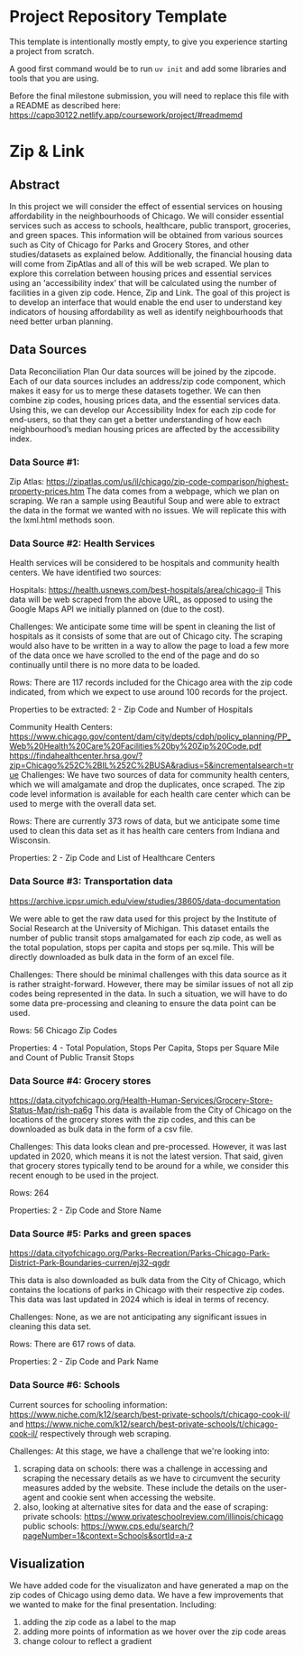 # Project Repository Template

This template is intentionally mostly empty, to give you experience starting a project from scratch.

A good first command would be to run `uv init` and add some libraries and tools that you are using.

Before the final milestone submission, you will need to replace this file with a README as described here: https://capp30122.netlify.app/coursework/project/#readmemd

# Zip & Link

## Abstract

In this project we will consider the effect of essential services on housing affordability in the neighbourhoods of Chicago. We will consider essential services such as access to schools, healthcare, public transport, groceries, and green spaces. This information will be obtained from various sources such as City of Chicago for Parks and Grocery Stores, and other studies/datasets as explained below. Additionally, the financial housing data will come from ZipAtlas and all of this will be web scraped. We plan to explore this correlation between housing prices and essential services using an 'accessibility index' that will be calculated using the number of facilities in a given zip code. Hence, Zip and Link. The goal of this project is to develop an interface that would enable the end user to understand key indicators of housing affordability as well as identify neighbourhoods that need better urban planning.

## Data Sources

Data Reconciliation Plan
Our data sources will be joined by the zipcode. Each of our data sources includes an address/zip code component, which makes it easy for us to merge these datasets together. We can then combine zip codes, housing prices data, and the essential services data. Using this, we can develop our Accessibility Index for each zip code for end-users, so that they can get a better understanding of how each neighbourhood’s median housing prices are affected by the accessibility index.

### Data Source #1: 
Zip Atlas: https://zipatlas.com/us/il/chicago/zip-code-comparison/highest-property-prices.htm
The data comes from a webpage, which we plan on scraping. We ran a sample using Beautiful Soup and were able to extract the data in the format we wanted with no issues. We will replicate this with the lxml.html methods soon.



### Data Source #2: Health Services
Health services will be considered to be hospitals and community health centers. We have identified two sources:

Hospitals: https://health.usnews.com/best-hospitals/area/chicago-il
This data will be web scraped from the above URL, as opposed to using the Google Maps API we initially planned on (due to the cost).

Challenges: We anticipate some time will be spent in cleaning the list of hospitals as it consists of some that are out of Chicago city. The scraping would also have to be written in a way to allow the page to load a few more of the data once we have scrolled to the end of the page and do so continually until there is no more data to be loaded.

Rows: There are 117 records included for the Chicago area with the zip code indicated, from which we expect to use around 100 records for the project.

Properties to be extracted: 2 - Zip Code and Number of Hospitals

Community Health Centers: https://www.chicago.gov/content/dam/city/depts/cdph/policy_planning/PP_Web%20Health%20Care%20Facilities%20by%20Zip%20Code.pdf https://findahealthcenter.hrsa.gov/?zip=Chicago%252C%2BIL%252C%2BUSA&radius=5&incrementalsearch=true
Challenges: We have two sources of data for community health centers, which we will amalgamate and drop the duplicates, once scraped. The zip code level information is available for each health care center which can be used to merge with the overall data set.

Rows: There are currently 373 rows of data, but we anticipate some time used to clean this data set as it has health care centers from Indiana and Wisconsin.

Properties: 2 - Zip Code and List of Healthcare Centers

### Data Source #3: Transportation data
https://archive.icpsr.umich.edu/view/studies/38605/data-documentation

We were able to get the raw data used for this project by the Institute of Social Research at the University of Michigan. This dataset entails the number of public transit stops amalgamated for each zip code, as well as the total population, stops per capita and stops per sq.mile. This will be directly downloaded as bulk data in the form of an excel file.

Challenges: There should be minimal challenges with this data source as it is rather straight-forward. However, there may be similar issues of not all zip codes being represented in the data. In such a situation, we will have to do some data pre-processing and cleaning to ensure the data point can be used.

Rows: 56 Chicago Zip Codes

Properties: 4 - Total Population, Stops Per Capita, Stops per Square Mile and Count of Public Transit Stops

### Data Source #4: Grocery stores
https://data.cityofchicago.org/Health-Human-Services/Grocery-Store-Status-Map/rish-pa6g This data is available from the City of Chicago on the locations of the grocery stores with the zip codes, and this can be downloaded as bulk data in the form of a csv file.

Challenges: This data looks clean and pre-processed. However, it was last updated in 2020, which means it is not the latest version. That said, given that grocery stores typically tend to be around for a while, we consider this recent enough to be used in the project.

Rows: 264

Properties: 2 - Zip Code and Store Name

### Data Source #5: Parks and green spaces
https://data.cityofchicago.org/Parks-Recreation/Parks-Chicago-Park-District-Park-Boundaries-curren/ej32-qgdr

This data is also downloaded as bulk data from the City of Chicago, which contains the locations of parks in Chicago with their respective zip codes. This data was last updated in 2024 which is ideal in terms of recency.

Challenges: None, as we are not anticipating any significant issues in cleaning this data set.

Rows: There are 617 rows of data.

Properties: 2 - Zip Code and Park Name

### Data Source #6: Schools
Current sources for schooling information: https://www.niche.com/k12/search/best-private-schools/t/chicago-cook-il/ and https://www.niche.com/k12/search/best-private-schools/t/chicago-cook-il/ respectively through web scraping.

Challenges:
At this stage, we have a challenge that we're looking into:
1. scraping data on schools: there was a challenge in accessing and scraping the necessary details as we have to circumvent the security measures added by the website. These include the details on the user-agent and cookie sent when accessing the website.
2. also, looking at alternative sites for data and the ease of scraping:
   private schools: https://www.privateschoolreview.com/illinois/chicago
   public schools: https://www.cps.edu/search/?pageNumber=1&context=Schools&sortId=a-z

## Visualization
We have added code for the visualizaton and have generated a map on the zip codes of Chicago using demo data. We have a few improvements that we wanted to make for the final presentation. Including:
1. adding the zip code as a label to the map
2. adding more points of information as we hover over the zip code areas
3. change colour to reflect a gradient



